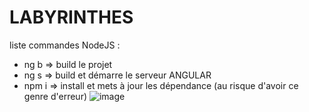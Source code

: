 # LABYRINTHES

liste commandes NodeJS :
- ng b => build le projet
- ng s => build et démarre le serveur ANGULAR
- npm i => install et mets à jour les dépendance (au risque d'avoir ce genre d'erreur) ![image](https://github.com/user-attachments/assets/85eabdd1-a984-416c-ae14-ac9ab4843ca3)
